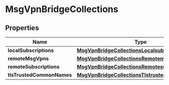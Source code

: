 
# MsgVpnBridgeCollections

## Properties
Name | Type | Description | Notes
------------ | ------------- | ------------- | -------------
**localSubscriptions** | [**MsgVpnBridgeCollectionsLocalsubscriptions**](MsgVpnBridgeCollectionsLocalsubscriptions.md) |  |  [optional]
**remoteMsgVpns** | [**MsgVpnBridgeCollectionsRemotemsgvpns**](MsgVpnBridgeCollectionsRemotemsgvpns.md) |  |  [optional]
**remoteSubscriptions** | [**MsgVpnBridgeCollectionsRemotesubscriptions**](MsgVpnBridgeCollectionsRemotesubscriptions.md) |  |  [optional]
**tlsTrustedCommonNames** | [**MsgVpnBridgeCollectionsTlstrustedcommonnames**](MsgVpnBridgeCollectionsTlstrustedcommonnames.md) |  |  [optional]



